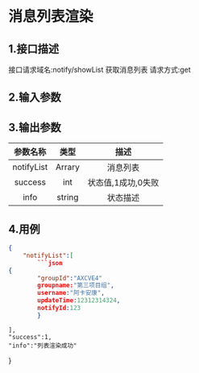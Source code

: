 # 消息列表渲染

## 1.接口描述

接口请求域名:notify/showList
获取消息列表
请求方式:get

## 2.输入参数

## 3.输出参数

|  参数名称  |  类型  |         描述         |
| :-------: | :----: | :------------------: |
| notifyList | Arrary | 消息列表 |
| success | int | 状态值,1成功,0失败 |
| info | string | 状态描述 |

## 4.用例

```json
{
    "notifyList":[
        ```json
{
        "groupId":"AXCVE4"
        groupname:"第三项目组",
        username:"阿卡安康",
        updateTime:12312314324,
        notifyId:123
        }
```
    ],
    "success":1,
    "info":"列表渲染成功"
}
```